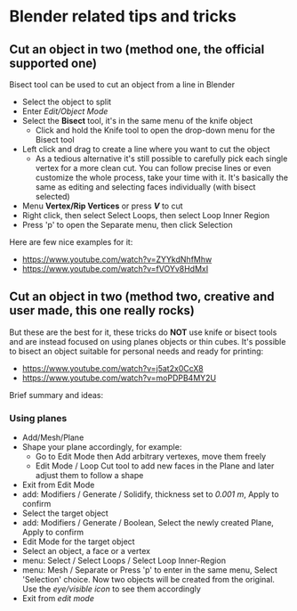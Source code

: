 # Blender related tips and tricks

## Cut an object in two (method one, the official supported one)
Bisect tool can be used to cut an object from a line in Blender
- Select the object to split
- Enter _Edit/Object Mode_
- Select the **Bisect** tool, it's in the same menu of the knife object
    - Click and hold the Knife tool to open the drop-down menu for the Bisect tool
- Left click and drag to create a line where you want to cut the object
    - As a tedious alternative it's still possible to carefully pick each single vertex for a more clean cut.
        You can follow precise lines or even customize the whole process, take your time with it.
        It's basically the same as editing and selecting faces individually (with bisect selected)
- Menu **Vertex/Rip Vertices** or press **_V_** to cut
- Right click, then select Select Loops, then select Loop Inner Region
- Press 'p' to open the Separate menu, then click Selection 

Here are few nice examples for it:
- https://www.youtube.com/watch?v=ZYYkdNhfMhw
- https://www.youtube.com/watch?v=fVOYv8HdMxI

## Cut an object in two (method two, creative and user made, this one really rocks)
But these are the best for it, these tricks do **NOT** use knife or bisect tools and are instead focused
on using planes objects or thin cubes. It's possible to bisect an object suitable for personal needs and
ready for printing:
- https://www.youtube.com/watch?v=j5at2x0CcX8
- https://www.youtube.com/watch?v=moPDPB4MY2U

Brief summary and ideas:
### Using planes
- Add/Mesh/Plane
- Shape your plane accordingly, for example:
    - Go to Edit Mode then Add arbitrary vertexes, move them freely
    - Edit Mode / Loop Cut tool to add new faces in the Plane and later adjust them to follow a shape
- Exit from Edit Mode
- add: Modifiers / Generate / Solidify, thickness set to _0.001 m_, Apply to confirm
- Select the target object
- add: Modifiers / Generate / Boolean, Select the newly created Plane, Apply to confirm
- Edit Mode for the target object
- Select an object, a face or a vertex
- menu: Select / Select Loops / Select Loop Inner-Region
- menu: Mesh / Separate or Press 'p' to enter in the same menu, Select 'Selection' choice. Now two objects
  will be created from the original. Use the _eye/visible icon_ to see them accordingly
- Exit from _edit mode_

